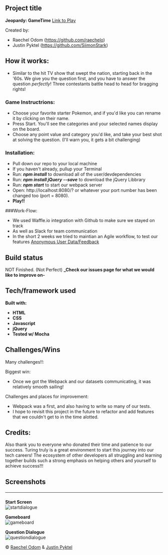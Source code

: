 ## Project title
**Jeopardy: GameTime**
[Link to Play](https://siimonstark.github.io/gametime_jeopardy_jp_ro/ "webpack may have broken the link")

Created by:
 - Raechel Odom (https://github.com/raechelo) 
 - Justin Pyktel (https://github.com/SiimonStark)

## How it works:
 - Similar to the hit TV show that swept the nation, starting back in the '60s. We give you the question first, and you have to answer the question _perfectly_! Three contestants battle head to head for bragging rights!
 
### Game Instructrions:
 - Choose your favorite starter Pokemon, and if you'd like you can rename it by clicking on their name.
 - Press Start. You'll see the categories and your selected names display on the board.
 - Choose any point value and category you'd like, and take your best shot at solving the question. (I'll warn you, it gets a bit challenging)
 
### Installation:
 - Pull down our repo to your local machine
 - If you haven't already, pullup your Terminal
 - Run:  **_npm install_**  to download all of the user/devdependencies
 - Run:  **_npm install jQuery --save_**  to download the jQuery Libbrary
 - Run:  **_npm start_**  to start our webpack server
 - Open:  http://localhost:8080/?   or whatever your port number has been changed too (port = 8080).
 - **Play!!**

###Work-Flow:
 - We used Waffle.io integration with Github to make sure we stayed on track
 - As well as Slack for team communication
 - In the short 2 weeks we tried to maintian an Agile workflow, to test our features
[Anonymous User Data/Feedback](https://github.com/SiimonStark/gametime_jeopardy_jp_ro/blob/master/Notes_Resources/Agile_Feedback "Agile Feedback")

## Build status
NOT Finished. (Not Perfect)
**_Check our issues page for what we would like to improve on-**

## Tech/framework used
<b>Built with:
  - HTML
  - CSS
  - Javascript
  - jQuery
  - Tested w/ Mocha</b>

## Challenges/Wins
Many challenges!!: 

Biggest win: 
 - Once we got the Webpack and our datasets communicating, it was relatively smooth sailing!

Challenges and places for improvement:
 - Webpack was a first, and also having to write so many of our tests.
 - I hope to revisit this project in the future to refactor and add features that we couldn't get to in the time alotted.

## Credits:
 Also thank you to everyone who donated their time and patience to our success. Turing truly is a great environment to start this journey into our tech careers! The ecosystem of other developers all struggling and learning together builds such a strong emphasis on helping others and yourself to achieve success!!!

## Screenshots<hr>
**Start Screen**<br>
![startdialogue](https://user-images.githubusercontent.com/23123990/52432862-dbbe0500-2ac8-11e9-8907-3a2168a2ff14.png)

**Gameboard**<br>
![gameboard](https://user-images.githubusercontent.com/23123990/52432860-db256e80-2ac8-11e9-8c0e-0ca64e1494c4.png)

**Question Dialogue**<br>
![questiondialogue](https://user-images.githubusercontent.com/23123990/52432861-dbbe0500-2ac8-11e9-935d-0f365a964b32.png)

© [Raechel Odom](https://github.com/raechelo) & [Justin Pyktel](https://github.com/SiimonStark)
